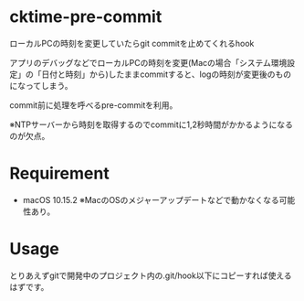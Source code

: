 # cktime-pre-commit
ローカルPCの時刻を変更していたらgit commitを止めてくれるhook

アプリのデバッグなどでローカルPCの時刻を変更(Macの場合「システム環境設定」の「日付と時刻」から)したままcommitすると、logの時刻が変更後のものになってしまう。

commit前に処理を呼べるpre-commitを利用。

※NTPサーバーから時刻を取得するのでcommitに1,2秒時間がかかるようになるのが欠点。


# Requirement
 
* macOS 10.15.2
※MacのOSのメジャーアップデートなどで動かなくなる可能性あり。
 
 
# Usage
 
とりあえずgitで開発中のプロジェクト内の.git/hook以下にコピーすれば使えるはずです。
